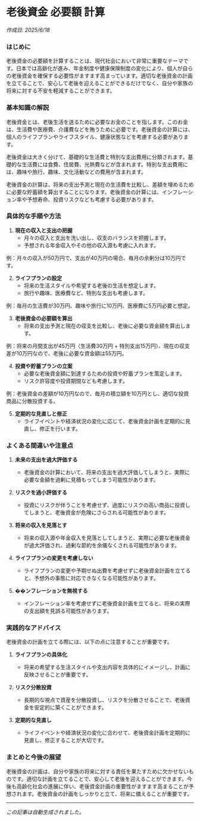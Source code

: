 # 老後資金 必要額 計算

*作成日: 2025/6/18*

### はじめに

老後資金の必要額を計算することは、現代社会において非常に重要なテーマです。日本では高齢化が進み、年金制度や健康保険制度の変化により、個人が自らの老後資金を確保する必要性がますます高まっています。適切な老後資金の計画を立てることで、安心して老後を迎えることができるだけでなく、自分や家族の将来に対する不安を軽減することができます。

### 基本知識の解説

老後資金とは、老後生活を送るために必要なお金のことを指します。このお金は、生活費や医療費、介護費などを賄うために必要です。老後資金の計算には、個人のライフプランやライフスタイル、健康状態などを考慮する必要があります。

老後資金は大きく分けて、基礎的な生活費と特別な支出費用に分類されます。基礎的な生活費には食費、住居費、光熱費などが含まれます。特別な支出費用には、趣味や旅行、趣味、文化活動などの費用が含まれます。

老後資金の計算は、将来の支出予測と現在の生活費を比較し、差額を埋めるために必要な貯蓄額を算出することになります。老後資金の計算には、インフレーション率や予想寿命、投資リスクなども考慮する必要があります。

### 具体的な手順や方法

1. **現在の収入と支出の把握**
   - 月々の収入と支出を洗い出し、収支のバランスを把握します。
   - 予想される年金収入やその他の収入源も考慮に入れます。

例：月々の収入が50万円で、支出が40万円の場合、毎月の余剰分は10万円です。

2. **ライフプランの設定**
   - 将来の生活スタイルや希望する老後の生活を想定します。
   - 旅行や趣味、医療費など、特別な支出も考慮します。

例：毎月の生活費が30万円、趣味や旅行に10万円、医療費に5万円必要と想定。

3. **老後資金の必要額を算出**
   - 将来の支出予測と現在の収支を比較し、老後に必要な資金額を算出します。

例：将来の月間支出が45万円（生活費30万円 + 特別支出15万円）、現在の収支差が10万円なので、老後に必要な資金額は55万円。

4. **投資や貯蓄プランの立案**
   - 必要な老後資金額に到達するための投資や貯蓄プランを策定します。
   - リスク許容度や投資期間なども考慮します。

例：老後資金の差額が10万円なので、毎月の積立額を10万円とし、適切な投資商品に分散投資する。

5. **定期的な見直しと修正**
   - ライフイベントや経済状況の変化に応じて、老後資金計画を定期的に見直し、修正を行います。

### よくある間違いや注意点

1. **未来の支出を過大評価する**
   - 老後資金の計算において、将来の支出を過大評価してしまうと、実際に必要な金額を過剰に見積もってしまう可能性があります。

2. **リスクを過小評価する**
   - 投資にリスクが伴うことを考慮せず、過度にリスクの高い商品に投資してしまうと、老後資金が危険にさらされる可能性があります。

3. **将来の収入を見落とす**
   - 将来の収入源や年金収入を見落としてしまうと、実際に必要な老後資金が過大評価され、過剰な節約を余儀なくされる可能性があります。

4. **ライフプランの変更を考慮しない**
   - ライフプランの変更や予期せぬ出費を考慮せずに老後資金計画を立てると、予想外の事態に対応できなくなる可能性があります。

5. **��ンフレーションを無視する**
   - インフレーション率を考慮せずに老後資金計画を立てると、将来の実際の支出額を見誤る可能性があります。

### 実践的なアドバイス

老後資金の計画を立てる際には、以下の点に注意することが重要です。

1. **ライフプランの具体化**
   - 将来の希望する生活スタイルや支出内容を具体的にイメージし、計画に反映させることが重要です。

2. **リスク分散投資**
   - 長期的な視点で資産を分散投資し、リスクを分散させることで、老後資金を安定的に築くことができます。

3. **定期的な見直し**
   - ライフイベントや経済状況の変化に合わせて、老後資金計画を定期的に見直し、修正することが大切です。

### まとめと今後の展望

老後資金の計画は、自分や家族の将来に対する責任を果たすために欠かせないものです。適切な計画を立てることで、安心して老後を迎えることができます。今後も高齢化社会の進展に伴い、老後資金計画の重要性がますます高まることが予想されます。老後資金の計画をしっかりと立て、将来に備えることが重要です。

---
*この記事は自動生成されました。*